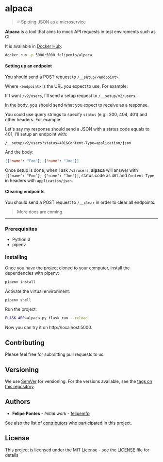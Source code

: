 # alpaca

> :sweat_drops: Spitting JSON as a microservice

**Alpaca** is a tool that aims to mock API requests in test enviroments such as CI.

It is available in [Docker Hub](https://hub.docker.com/r/felipemfp/alpaca/):

```bash
docker run -p 5000:5000 felipemfp/alpaca
```

#### Setting up an endpoint

You should send a POST request to `/__setup/<endpoint>`.

Where `<endpoint>` is the URL you expect to use. For example:

If I want `/v2/users`, I'll send a setup request to `/__setup/v2/users`.

In the body, you should send what you expect to receive as a response.

You could use query strings to specify `status` (e.g.: 200, 404, 401) and other headers. For example:

Let's say my response should send a JSON with a status code equals to 401, I'll setup an endpoint with:

```
/__setup/v2/users?status=401&Content-Type=application/json
```

And the body:

```json
[{"name": "Foo"}, {"name": "Joe"}]
```

Once setup is done, when I ask `/v2/users`, **alpaca** will answer with `[{"name": "Foo"}, {"name": "Joe"}]`, status code as `401` and `Content-Type` in headers with `application/json`.

#### Clearing endpoints

You should send a POST request to `/__clear` in order to clear all endpoints.

> More docs are coming.

---

### Prerequisites

* Python 3
* pipenv

### Installing

Once you have the project cloned to your computer, install the dependencies with pipenv:

```bash
pipenv install
```

Activate the virtual environment:

```bash
pipenv shell
```

Run the project:

```bash
FLASK_APP=alpaca.py flask run --reload
```

Now you can try it on http://localhost:5000.

## Contributing

Please feel free for submitting pull requests to us.

## Versioning

We use [SemVer](http://semver.org/) for versioning. For the versions available, see the [tags on this repository](https://github.com/felipemfp/alpaca/tags). 

## Authors

* **Felipe Pontes** - *Initial work* - [felipemfp](https://github.com/felipemfp)

See also the list of [contributors](https://github.com/felipemfp/alpaca/contributors) who participated in this project.

## License

This project is licensed under the MIT License - see the [LICENSE](LICENSE) file for details
